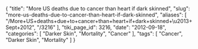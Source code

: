 {
    "title": "More US deaths due to cancer than heart if dark skinned",
    "slug": "more-us-deaths-due-to-cancer-than-heart-if-dark-skinned",
    "aliases": [
        "/More+US+deaths+due+to+cancer+than+heart+if+dark+skinned+\u2013+Sept+2012",
        "/3216"
    ],
    "tiki_page_id": 3216,
    "date": "2012-09-18",
    "categories": [
        "Darker Skin",
        "Mortality",
        "Cancer"
    ],
    "tags": [
        "Cancer",
        "Darker Skin",
        "Mortality"
    ]
}